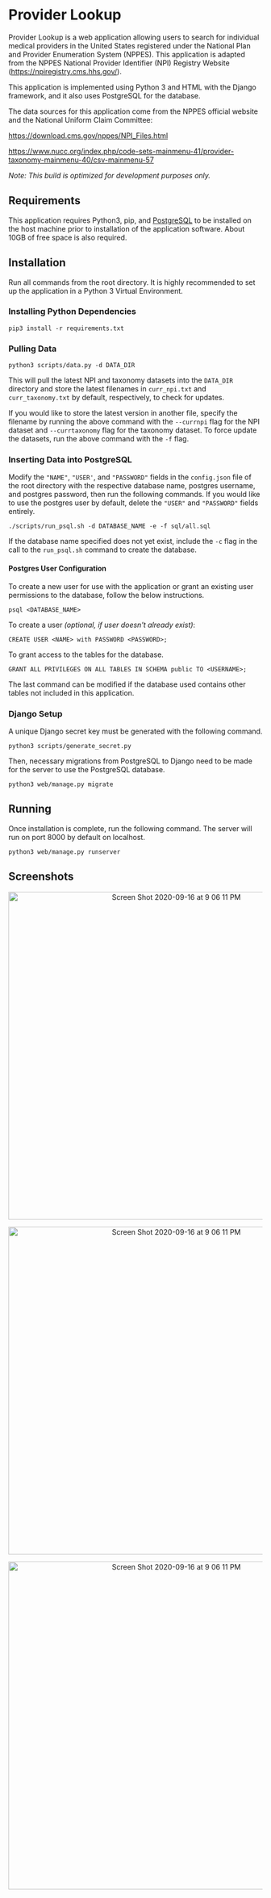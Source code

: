# Provider Lookup

Provider Lookup is a web application allowing users to search for individual medical providers in the United States registered under the National Plan and Provider Enumeration System (NPPES). This application is adapted from the NPPES National Provider Identifier (NPI) Registry Website (https://npiregistry.cms.hhs.gov/).

This application is implemented using Python 3 and HTML with the Django framework, and it also uses PostgreSQL for the database.

The data sources for this application come from the NPPES official website and the National Uniform Claim Committee: 

https://download.cms.gov/nppes/NPI_Files.html

https://www.nucc.org/index.php/code-sets-mainmenu-41/provider-taxonomy-mainmenu-40/csv-mainmenu-57

*Note: This build is optimized for development purposes only.*

## Requirements

This application requires Python3, pip, and [PostgreSQL](
https://www.postgresql.org/download) to be installed on the host machine prior to installation of the application software. About 10GB of free space is also required.

## Installation
Run all commands from the root directory. It is highly recommended to set up the application in a Python 3 Virtual Environment.

### Installing Python Dependencies
```commandline
pip3 install -r requirements.txt
```

### Pulling Data

```commandline
python3 scripts/data.py -d DATA_DIR
```
This will pull the latest NPI and taxonomy datasets  into the ```DATA_DIR``` directory and store the latest filenames in ```curr_npi.txt``` and ```curr_taxonomy.txt``` by default, respectively, to check for updates. 

If you would like to store the latest version in another file, specify the filename by running the above command with the ``--currnpi`` flag for the NPI dataset and ```--currtaxonomy``` flag for the taxonomy dataset. To force update the datasets, run the above command with the ```-f``` flag.

### Inserting Data into PostgreSQL

Modify the ```"NAME"```, ```"USER'```, and ```"PASSWORD"``` fields in the ```config.json``` file of the root directory with the respective database name, postgres username, and postgres password, then run the following commands. If you would like to use the postgres user by default, delete the ```"USER"``` and ```"PASSWORD"``` fields entirely.
```commandline
./scripts/run_psql.sh -d DATABASE_NAME -e -f sql/all.sql
```
If the database name specified does not yet exist, include the ```-c``` flag in the call to the ```run_psql.sh``` command to create the database.

#### Postgres User Configuration

To create a new user for use with the application or grant an existing user permissions to the database, follow the below instructions.

```commandline
psql <DATABASE_NAME>
```
To create a user *(optional, if user doesn't already exist)*:
```commandline
CREATE USER <NAME> with PASSWORD <PASSWORD>;
```
To grant access to the tables for the database.
```commandline
GRANT ALL PRIVILEGES ON ALL TABLES IN SCHEMA public TO <USERNAME>;
```
The last command can be modified if the database used contains other tables not included in this application.

### Django Setup

A unique Django secret key must be generated with the following command.
```commandline
python3 scripts/generate_secret.py
```

Then, necessary migrations from PostgreSQL to Django need to be made for the server to use the PostgreSQL database.

```commandline
python3 web/manage.py migrate
```

## Running

Once installation is complete, run the following command.
The server will run on port 8000 by default on localhost.

```commandline
python3 web/manage.py runserver
```
## Screenshots
<p align="center">
<img width="650" alt="Screen Shot 2020-09-16 at 9 06 11 PM" src="https://user-images.githubusercontent.com/29441672/127089060-90563990-8e2e-4e3a-ae81-f2bf90978496.png">
</p>

<p align="center">
<img width="650" alt="Screen Shot 2020-09-16 at 9 06 11 PM" src="https://user-images.githubusercontent.com/29441672/127089139-2e485a86-359b-49f9-9b07-52dcf717b4c4.png">
</p>

<p align="center">
<img width="650" alt="Screen Shot 2020-09-16 at 9 06 11 PM" src="https://user-images.githubusercontent.com/29441672/127089186-588cbc11-adfd-491b-aaa6-9b6322d683e1.png">
</p>










 

